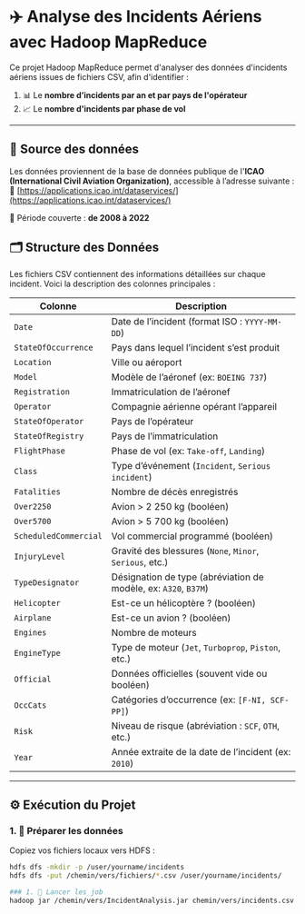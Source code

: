 # ✈️ Analyse des Incidents Aériens avec Hadoop MapReduce

Ce projet Hadoop MapReduce permet d'analyser des données d'incidents aériens issues de fichiers CSV, afin d'identifier :
1. 📊 Le **nombre d’incidents par an et par pays de l'opérateur**
2. 📈 Le **nombre d'incidents par phase de vol**

---
## 📌 Source des données
Les données proviennent de la base de données publique de l'**ICAO (International Civil Aviation Organization)**, accessible à l’adresse suivante :  
🔗 [https://applications.icao.int/dataservices/](https://applications.icao.int/dataservices/)

📅 Période couverte : **de 2008 à 2022**

## 🗂 Structure des Données

Les fichiers CSV contiennent des informations détaillées sur chaque incident. Voici la description des colonnes principales :

| Colonne              | Description                                                                 |
|----------------------|-----------------------------------------------------------------------------|
| `Date`               | Date de l’incident (format ISO : `YYYY-MM-DD`)                              |
| `StateOfOccurrence`  | Pays dans lequel l’incident s’est produit                                   |
| `Location`           | Ville ou aéroport                                                            |
| `Model`              | Modèle de l’aéronef (ex: `BOEING 737`)                                       |
| `Registration`       | Immatriculation de l’aéronef                                                 |
| `Operator`           | Compagnie aérienne opérant l’appareil                                        |
| `StateOfOperator`    | Pays de l’opérateur                                                          |
| `StateOfRegistry`    | Pays de l’immatriculation                                                    |
| `FlightPhase`        | Phase de vol (ex: `Take-off`, `Landing`)                                     |
| `Class`              | Type d’événement (`Incident`, `Serious incident`)                            |
| `Fatalities`         | Nombre de décès enregistrés                                                  |
| `Over2250`           | Avion > 2 250 kg (booléen)                                                   |
| `Over5700`           | Avion > 5 700 kg (booléen)                                                   |
| `ScheduledCommercial`| Vol commercial programmé (booléen)                                          |
| `InjuryLevel`        | Gravité des blessures (`None`, `Minor`, `Serious`, etc.)                    |
| `TypeDesignator`     | Désignation de type (abréviation de modèle, ex: `A320`, `B37M`)              |
| `Helicopter`         | Est-ce un hélicoptère ? (booléen)                                           |
| `Airplane`           | Est-ce un avion ? (booléen)                                                 |
| `Engines`            | Nombre de moteurs                                                            |
| `EngineType`         | Type de moteur (`Jet`, `Turboprop`, `Piston`, etc.)                          |
| `Official`           | Données officielles (souvent vide ou booléen)                               |
| `OccCats`            | Catégories d’occurrence (ex: `[F-NI, SCF-PP]`)                               |
| `Risk`               | Niveau de risque (abréviation : `SCF`, `OTH`, etc.)                         |
| `Year`               | Année extraite de la date de l’incident (ex: `2010`)                         |

---

## ⚙️ Exécution du Projet

### 1. 📁 Préparer les données
Copiez vos fichiers locaux vers HDFS :

```bash
hdfs dfs -mkdir -p /user/yourname/incidents
hdfs dfs -put /chemin/vers/fichiers/*.csv /user/yourname/incidents/

### 1. 📁 Lancer les job
hadoop jar /chemin/vers/IncidentAnalysis.jar chemin/vers/incidents.csv output/
